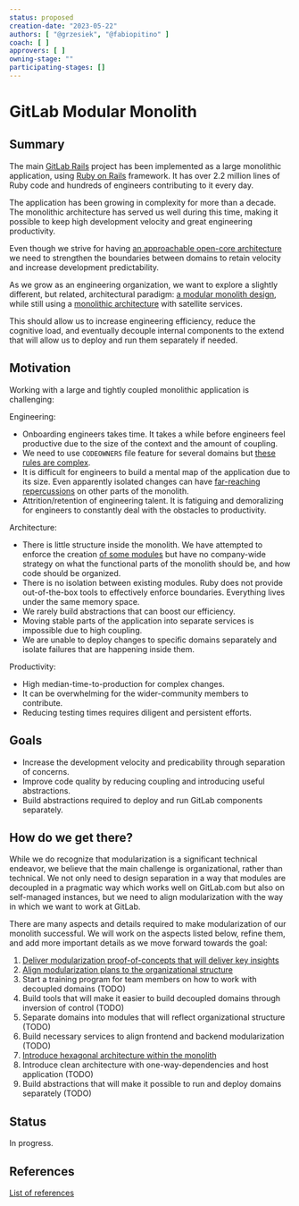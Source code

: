 ```yaml
---
status: proposed
creation-date: "2023-05-22"
authors: [ "@grzesiek", "@fabiopitino" ]
coach: [ ]
approvers: [ ]
owning-stage: ""
participating-stages: []
---
```


<!-- vale gitlab.FutureTense = NO -->

# GitLab Modular Monolith

## Summary

The main [GitLab Rails](https://gitlab.com/gitlab-org/gitlab)
project has been implemented as a large monolithic application, using
[Ruby on Rails](https://rubyonrails.org/) framework. It has over 2.2 million
lines of Ruby code and hundreds of engineers contributing to it every day.

The application has been growing in complexity for more than a decade. The
monolithic architecture has served us well during this time, making it possible
to keep high development velocity and great engineering productivity.

Even though we strive for having [an approachable open-core architecture](https://about.gitlab.com/blog/2022/07/14/open-core-is-worse-than-plugins/)
we need to strengthen the boundaries between domains to retain velocity and
increase development predictability.

As we grow as an engineering organization, we want to explore a slightly
different, but related, architectural paradigm:
[a modular monolith design](https://en.wikipedia.org/wiki/Modular_programming),
while still using a [monolithic architecture](https://en.wikipedia.org/wiki/Monolithic_application)
with satellite services.

This should allow us to increase engineering efficiency, reduce the cognitive
load, and eventually decouple internal components to the extend that will allow
us to deploy and run them separately if needed.

## Motivation

Working with a large and tightly coupled monolithic application is challenging:

Engineering:

- Onboarding engineers takes time. It takes a while before engineers feel
  productive due to the size of the context and the amount of coupling.
- We need to use `CODEOWNERS` file feature for several domains but
  [these rules are complex](https://gitlab.com/gitlab-org/gitlab/-/blob/409228f064a950af8ff2cecdd138fc9da41c8e63/.gitlab/CODEOWNERS#L1396-1457).
- It is difficult for engineers to build a mental map of the application due to its size.
  Even apparently isolated changes can have [far-reaching repercussions](https://about.gitlab.com/handbook/engineering/development/#reducing-the-impact-of-far-reaching-work)
  on other parts of the monolith.
- Attrition/retention of engineering talent. It is fatiguing and demoralizing for
  engineers to constantly deal with the obstacles to productivity.

Architecture:

- There is little structure inside the monolith. We have attempted to enforce
  the creation [of some modules](https://gitlab.com/gitlab-org/gitlab/-/issues/212156)
  but have no company-wide strategy on what the functional parts of the
  monolith should be, and how code should be organized.
- There is no isolation between existing modules. Ruby does not provide
  out-of-the-box tools to effectively enforce boundaries. Everything lives
  under the same memory space.
- We rarely build abstractions that can boost our efficiency.
- Moving stable parts of the application into separate services is impossible
  due to high coupling.
- We are unable to deploy changes to specific domains separately and isolate
  failures that are happening inside them.

Productivity:

- High median-time-to-production for complex changes.
- It can be overwhelming for the wider-community members to contribute.
- Reducing testing times requires diligent and persistent efforts.

## Goals

- Increase the development velocity and predicability through separation of concerns.
- Improve code quality by reducing coupling and introducing useful abstractions.
- Build abstractions required to deploy and run GitLab components separately.

## How do we get there?

While we do recognize that modularization is a significant technical endeavor,
we believe that the main challenge is organizational, rather than technical. We
not only need to design separation in a way that modules are decoupled in a
pragmatic way which works well on GitLab.com but also on self-managed
instances, but we need to align modularization with the way in which we want to
work at GitLab.

There are many aspects and details required to make modularization of our
monolith successful. We will work on the aspects listed below, refine them, and
add more important details as we move forward towards the goal:

1. [Deliver modularization proof-of-concepts that will deliver key insights](proof_of_concepts.md)
1. [Align modularization plans to the organizational structure](bounded_contexts.md)
1. Start a training program for team members on how to work with decoupled domains (TODO)
1. Build tools that will make it easier to build decoupled domains through inversion of control (TODO)
1. Separate domains into modules that will reflect organizational structure (TODO)
1. Build necessary services to align frontend and backend modularization (TODO)
1. [Introduce hexagonal architecture within the monolith](hexagonal_monolith/index.md)
1. Introduce clean architecture with one-way-dependencies and host application (TODO)
1. Build abstractions that will make it possible to run and deploy domains separately (TODO)

## Status

In progress.

## References

[List of references](references.md)
